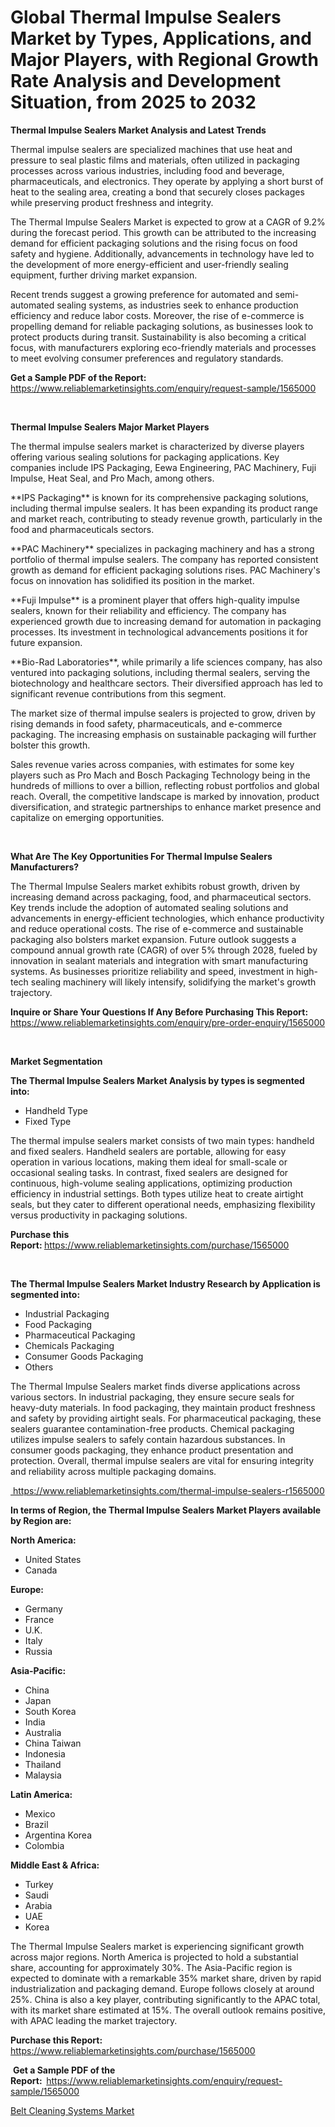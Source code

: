 <p><h1>Global Thermal Impulse Sealers Market by Types, Applications, and Major Players, with Regional Growth Rate Analysis and Development Situation, from 2025 to 2032</h1></p><p><strong>Thermal Impulse Sealers Market Analysis and Latest Trends</strong></p>
<p><p>Thermal impulse sealers are specialized machines that use heat and pressure to seal plastic films and materials, often utilized in packaging processes across various industries, including food and beverage, pharmaceuticals, and electronics. They operate by applying a short burst of heat to the sealing area, creating a bond that securely closes packages while preserving product freshness and integrity.</p><p>The Thermal Impulse Sealers Market is expected to grow at a CAGR of 9.2% during the forecast period. This growth can be attributed to the increasing demand for efficient packaging solutions and the rising focus on food safety and hygiene. Additionally, advancements in technology have led to the development of more energy-efficient and user-friendly sealing equipment, further driving market expansion.</p><p>Recent trends suggest a growing preference for automated and semi-automated sealing systems, as industries seek to enhance production efficiency and reduce labor costs. Moreover, the rise of e-commerce is propelling demand for reliable packaging solutions, as businesses look to protect products during transit. Sustainability is also becoming a critical focus, with manufacturers exploring eco-friendly materials and processes to meet evolving consumer preferences and regulatory standards.</p></p>
<p><strong>Get a Sample PDF of the Report:&nbsp;</strong> <a href="https://www.reliablemarketinsights.com/enquiry/request-sample/1565000?utm_campaign=3010&utm_medium=2&utm_source=Github&utm_content=ia&utm_term=11042025&utm_id=thermal-impulse-sealers">https://www.reliablemarketinsights.com/enquiry/request-sample/1565000</a></p>
<p>&nbsp;</p>
<p><strong>Thermal Impulse Sealers Major Market Players</strong></p>
<p><p>The thermal impulse sealers market is characterized by diverse players offering various sealing solutions for packaging applications. Key companies include IPS Packaging, Eewa Engineering, PAC Machinery, Fuji Impulse, Heat Seal, and Pro Mach, among others.</p><p>**IPS Packaging** is known for its comprehensive packaging solutions, including thermal impulse sealers. It has been expanding its product range and market reach, contributing to steady revenue growth, particularly in the food and pharmaceuticals sectors.</p><p>**PAC Machinery** specializes in packaging machinery and has a strong portfolio of thermal impulse sealers. The company has reported consistent growth as demand for efficient packaging solutions rises. PAC Machinery's focus on innovation has solidified its position in the market.</p><p>**Fuji Impulse** is a prominent player that offers high-quality impulse sealers, known for their reliability and efficiency. The company has experienced growth due to increasing demand for automation in packaging processes. Its investment in technological advancements positions it for future expansion.</p><p>**Bio-Rad Laboratories**, while primarily a life sciences company, has also ventured into packaging solutions, including thermal sealers, serving the biotechnology and healthcare sectors. Their diversified approach has led to significant revenue contributions from this segment.</p><p>The market size of thermal impulse sealers is projected to grow, driven by rising demands in food safety, pharmaceuticals, and e-commerce packaging. The increasing emphasis on sustainable packaging will further bolster this growth. </p><p>Sales revenue varies across companies, with estimates for some key players such as Pro Mach and Bosch Packaging Technology being in the hundreds of millions to over a billion, reflecting robust portfolios and global reach. Overall, the competitive landscape is marked by innovation, product diversification, and strategic partnerships to enhance market presence and capitalize on emerging opportunities.</p></p>
<p>&nbsp;</p>
<p><strong>What Are The Key Opportunities For Thermal Impulse Sealers Manufacturers?</strong></p>
<p><p>The Thermal Impulse Sealers market exhibits robust growth, driven by increasing demand across packaging, food, and pharmaceutical sectors. Key trends include the adoption of automated sealing solutions and advancements in energy-efficient technologies, which enhance productivity and reduce operational costs. The rise of e-commerce and sustainable packaging also bolsters market expansion. Future outlook suggests a compound annual growth rate (CAGR) of over 5% through 2028, fueled by innovation in sealant materials and integration with smart manufacturing systems. As businesses prioritize reliability and speed, investment in high-tech sealing machinery will likely intensify, solidifying the market's growth trajectory.</p></p>
<p><strong>Inquire or Share Your Questions If Any Before Purchasing This Report:</strong> <a href="https://www.reliablemarketinsights.com/enquiry/pre-order-enquiry/1565000?utm_campaign=3010&utm_medium=2&utm_source=Github&utm_content=ia&utm_term=11042025&utm_id=thermal-impulse-sealers">https://www.reliablemarketinsights.com/enquiry/pre-order-enquiry/1565000</a></p>
<p>&nbsp;</p>
<p><strong>Market Segmentation</strong></p>
<p><strong>The Thermal Impulse Sealers Market Analysis by types is segmented into:</strong></p>
<p><ul><li>Handheld Type</li><li>Fixed Type</li></ul></p>
<p><p>The thermal impulse sealers market consists of two main types: handheld and fixed sealers. Handheld sealers are portable, allowing for easy operation in various locations, making them ideal for small-scale or occasional sealing tasks. In contrast, fixed sealers are designed for continuous, high-volume sealing applications, optimizing production efficiency in industrial settings. Both types utilize heat to create airtight seals, but they cater to different operational needs, emphasizing flexibility versus productivity in packaging solutions.</p></p>
<p><strong>Purchase this Report:&nbsp;</strong><a href="https://www.reliablemarketinsights.com/purchase/1565000?utm_campaign=3010&utm_medium=2&utm_source=Github&utm_content=ia&utm_term=11042025&utm_id=thermal-impulse-sealers">https://www.reliablemarketinsights.com/purchase/1565000</a></p>
<p>&nbsp;</p>
<p><strong>The Thermal Impulse Sealers Market Industry Research by Application is segmented into:</strong></p>
<p><ul><li>Industrial Packaging</li><li>Food Packaging</li><li>Pharmaceutical Packaging</li><li>Chemicals Packaging</li><li>Consumer Goods Packaging</li><li>Others</li></ul></p>
<p><p>The Thermal Impulse Sealers market finds diverse applications across various sectors. In industrial packaging, they ensure secure seals for heavy-duty materials. In food packaging, they maintain product freshness and safety by providing airtight seals. For pharmaceutical packaging, these sealers guarantee contamination-free products. Chemical packaging utilizes impulse sealers to safely contain hazardous substances. In consumer goods packaging, they enhance product presentation and protection. Overall, thermal impulse sealers are vital for ensuring integrity and reliability across multiple packaging domains.</p></p>
<p><a href="https://www.reliablemarketinsights.com/thermal-impulse-sealers-r1565000?utm_campaign=3010&utm_medium=2&utm_source=Github&utm_content=ia&utm_term=11042025&utm_id=thermal-impulse-sealers">&nbsp;https://www.reliablemarketinsights.com/thermal-impulse-sealers-r1565000</a></p>
<p><strong>In terms of Region, the Thermal Impulse Sealers Market Players available by Region are:</strong></p>
<p>
    <p> <strong> North America: </strong>
        <ul>
            <li>United States</li>
            <li>Canada</li>
        </ul>
        </p> 
    <p> <strong> Europe: </strong>
        <ul>
            <li>Germany</li>
            <li>France</li>
            <li>U.K.</li>
            <li>Italy</li>
            <li>Russia</li>
        </ul>
        </p> 
    <p> <strong> Asia-Pacific: </strong>
        <ul>
            <li>China</li>
            <li>Japan</li>
            <li>South Korea</li>
            <li>India</li>
            <li>Australia</li>
            <li>China Taiwan</li>
            <li>Indonesia</li>
            <li>Thailand</li>
            <li>Malaysia</li>
        </ul>
        </p> 
    <p> <strong> Latin America: </strong>
        <ul>
            <li>Mexico</li>
            <li>Brazil</li>
            <li>Argentina Korea</li>
            <li>Colombia</li>
        </ul>
        </p> 
    <p> <strong> Middle East & Africa: </strong>
        <ul>
            <li>Turkey</li>
            <li>Saudi</li>
            <li>Arabia</li>
            <li>UAE</li>
            <li>Korea</li>
        </ul>
    </p>
    </p>
<p><p>The Thermal Impulse Sealers market is experiencing significant growth across major regions. North America is projected to hold a substantial share, accounting for approximately 30%. The Asia-Pacific region is expected to dominate with a remarkable 35% market share, driven by rapid industrialization and packaging demand. Europe follows closely at around 25%. China is also a key player, contributing significantly to the APAC total, with its market share estimated at 15%. The overall outlook remains positive, with APAC leading the market trajectory.</p></p>
<p><strong>Purchase this Report: </strong><a href="https://www.reliablemarketinsights.com/purchase/1565000?utm_campaign=3010&utm_medium=2&utm_source=Github&utm_content=ia&utm_term=11042025&utm_id=thermal-impulse-sealers">https://www.reliablemarketinsights.com/purchase/1565000</a></p>
<p>&nbsp;<strong>Get a Sample PDF of the Report:&nbsp;&nbsp;</strong><a href="https://www.reliablemarketinsights.com/enquiry/request-sample/1565000?utm_campaign=3010&utm_medium=2&utm_source=Github&utm_content=ia&utm_term=11042025&utm_id=thermal-impulse-sealers">https://www.reliablemarketinsights.com/enquiry/request-sample/1565000</a></p>
<p><strong></strong></p>
<p><p><a href="https://github.com/lizonbochil23/Market-Research-Report-List-1/blob/main/belt-cleaning-systems-market.md?utm_campaign=3010&utm_medium=2&utm_source=Github&utm_content=ia&utm_term=11042025&utm_id=thermal-impulse-sealers">Belt Cleaning Systems Market</a></p></p>